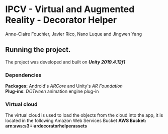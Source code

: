 # IPCV - Virtual and Augmented Reality - Decorator Helper
Anne-Claire Fouchier, Javier Rico, Nano Luque and Jingwen Yang

## Running the project.
The project was developed and built on ***Unity 2019.4.12f1***

### Dependencies
**Packages:** Android's *ARCore* and Unity's *AR Foundation* \
**Plug-ins**: *DOTween* animation engine plug-in

### Virtual cloud
The virtual cloud is used to load the objects from the cloud into the app, it is located in the following Amazon Web Services Bucket
**AWS Bucket: arn:aws:s3:::ardecoratorhelperassets**
